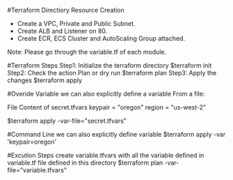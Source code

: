 #Terraform Directiory Resource Creation 
- Create a VPC, Private and Public Subnet.
- Create ALB and Listener on 80. 
- Create ECR, ECS Cluster and AutoScaling Group attached.

Note: Please go through the variable.tf of each module.


#Terraform  Steps
Step1: Initialize the terraform directory 
$terraform init
Step2: Check the action Plan or dry run
$terraform plan 
Step3: Apply the changes
$terraform apply

#Overide Variable
we can also explicitly define a variable
From a file:

File Content of secret.tfvars
keypair = "oregon"
region = "us-west-2"


$terraform apply  -var-file="secret.tfvars"


#Command Line
we can also explicitly define variable
$terraform apply  -var 'keypair=oregon'


#Excution Steps 
create variable.tfvars with all the variable defined in variable.tf file defined in this directory
$terraform plan -var-file="variable.tfvars"
